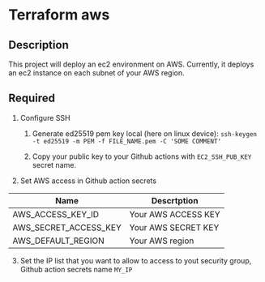 # Terraform aws

## Description

This project will deploy an ec2 environment on AWS.
Currently, it deploys an ec2 instance on each subnet of your AWS region.

## Required

1. Configure SSH

    1. Generate ed25519 pem key local (here on linux device): `ssh-keygen -t ed25519 -m PEM -f FILE_NAME.pem -C 'SOME COMMENT'`

    2. Copy your public key to your Github actions with `EC2_SSH_PUB_KEY` secret name.

2. Set AWS access in Github action secrets

| Name | Descrtption |
| --- | --- |
|AWS_ACCESS_KEY_ID | Your AWS ACCESS KEY |
|AWS_SECRET_ACCESS_KEY| Your AWS SECRET KEY |
|AWS_DEFAULT_REGION | Your AWS region |

3. Set the IP list that you want to allow to access to yout security group, Github action secrets name `MY_IP`
